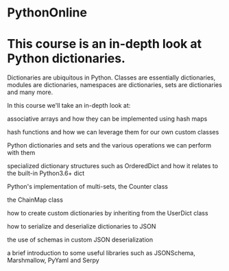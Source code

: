 # PythonOnline

# This course is an in-depth look at Python dictionaries.

Dictionaries are ubiquitous in Python. Classes are essentially dictionaries, modules are dictionaries, namespaces are dictionaries, sets are dictionaries and many more.

In this course we'll take an in-depth look at:

associative arrays and how they can be implemented using hash maps

hash functions and how we can leverage them for our own custom classes

Python dictionaries and sets and the various operations we can perform with them

specialized dictionary structures such  as OrderedDict and how it relates to the built-in Python3.6+ dict

Python's implementation of multi-sets, the Counter class

the ChainMap class

how to create custom dictionaries by inheriting from the UserDict class

how to serialize and deserialize dictionaries to JSON

the use of schemas in custom JSON deserialization

a brief introduction to some useful libraries such as JSONSchema, Marshmallow, PyYaml and Serpy